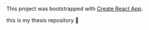 This project was bootstrapped with [Create React App](https://github.com/facebook/create-react-app).

this is my thesis repository 💁